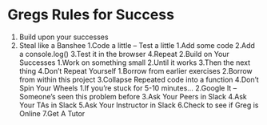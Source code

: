 # Gregs Rules for Success

1. Build upon your successes
2. Steal like a Banshee
1.Code a little – Test a little
	1.Add some code
	2.Add a console.log()
	3.Test it in the browser
	4.Repeat
2.Build on Your Successes
	1.Work on something small
	2.Until it works
	3.Then the next thing
	4.Don’t Repeat Yourself
1.Borrow from earlier exercises
2.Borrow from within this project
3.Collapse Repeated code into a function
4.Don’t Spin Your Wheels
	1.If you’re stuck for 5-10 minutes…
	2.Google It – Someone’s seen this problem before
	3.Ask Your Peers in Slack
	4.Ask Your TAs in Slack
	5.Ask Your Instructor in Slack
	6.Check to see if Greg is Online
	7.Get A Tutor
<!--stackedit_data:
eyJoaXN0b3J5IjpbLTEwMzk4ODUxNDYsLTgzMTg5MDYzMl19
-->